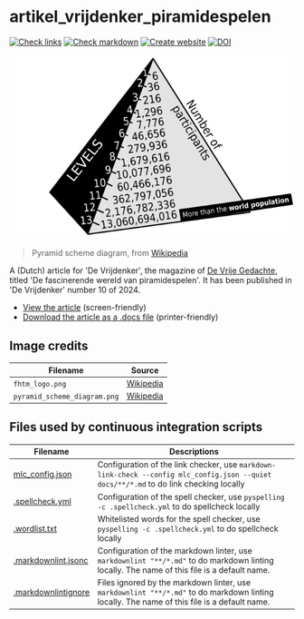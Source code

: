 # artikel_vrijdenker_piramidespelen

[![Check links](https://github.com/richelbilderbeek/artikel_vrijdenker_piramidespelen/actions/workflows/check_links.yaml/badge.svg?branch=master)](https://github.com/richelbilderbeek/artikel_vrijdenker_piramidespelen/actions/workflows/check_links.yaml)
[![Check markdown](https://github.com/richelbilderbeek/artikel_vrijdenker_piramidespelen/actions/workflows/check_markdown.yaml/badge.svg?branch=master)](https://github.com/richelbilderbeek/artikel_vrijdenker_piramidespelen/actions/workflows/check_markdown.yaml)
[![Create website](https://github.com/richelbilderbeek/artikel_vrijdenker_piramidespelen/actions/workflows/create_website.yaml/badge.svg?branch=master)](https://github.com/richelbilderbeek/artikel_vrijdenker_piramidespelen/actions/workflows/create_website.yaml)
[![DOI](https://zenodo.org/badge/692725778.svg)](https://doi.org/10.5281/zenodo.14614772)

![Pyramid scheme diagram](docs/assets/pyramid_scheme_diagram.png)

> Pyramid scheme diagram,
> from [Wikipedia](https://commons.wikimedia.org/wiki/File:Pyramid_scheme_diagram.svg)

A (Dutch) article for 'De Vrijdenker', the magazine of
[De Vrije Gedachte](https://www.devrijegedachte.nl/),
titled 'De fascinerende wereld van piramidespelen'.
It has been published in 'De Vrijdenker' number 10 of 2024.

- [View the article](https://richelbilderbeek.github.io/artikel_vrijdenker_piramidespelen/)
  (screen-friendly)
- [Download the article as a .docs file](artikel.docx)
  (printer-friendly)

## Image credits

Filename                    |Source
----------------------------|---------------------------
`fhtm_logo.png`             |[Wikipedia](https://en.wikipedia.org/wiki/File:Fortune_Hi-Tech_Marketing_-logo.gif)
`pyramid_scheme_diagram.png`|[Wikipedia](https://commons.wikimedia.org/wiki/File:Pyramid_scheme_diagram.svg)

## Files used by continuous integration scripts

<!-- markdownlint-disable MD013 -->

Filename                                  |Descriptions
------------------------------------------|--------------------------------------------------------------------------------------------------------------------------------------
[mlc_config.json](mlc_config.json)        |Configuration of the link checker, use `markdown-link-check --config mlc_config.json --quiet docs/**/*.md` to do link checking locally
[.spellcheck.yml](.spellcheck.yml)        |Configuration of the spell checker, use `pyspelling -c .spellcheck.yml` to do spellcheck locally
[.wordlist.txt](.wordlist.txt)            |Whitelisted words for the spell checker, use `pyspelling -c .spellcheck.yml` to do spellcheck locally
[.markdownlint.jsonc](.markdownlint.jsonc)|Configuration of the markdown linter, use `markdownlint "**/*.md"` to do markdown linting locally. The name of this file is a default name.
[.markdownlintignore](.markdownlintignore)|Files ignored by the markdown linter, use `markdownlint "**/*.md"` to do markdown linting locally. The name of this file is a default name.

<!-- markdownlint-enable MD013 -->

